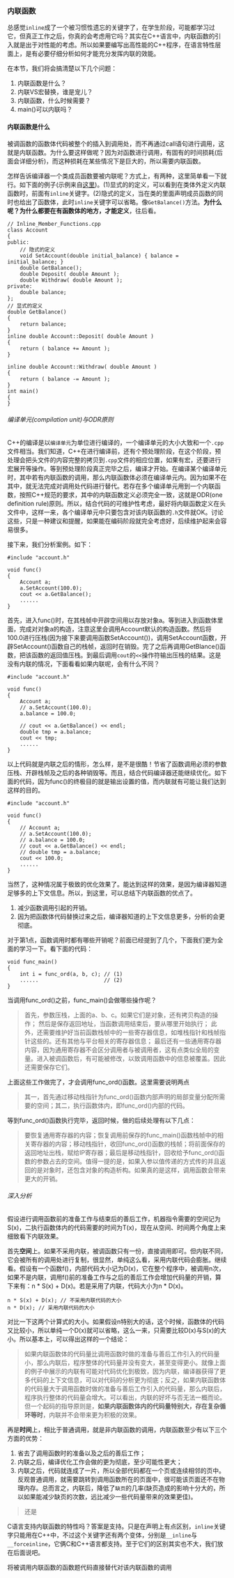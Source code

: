 ### 内联函数
总感觉`inline`成了一个被习惯性遗忘的关键字了，在学生阶段，可能都学习过它，但真正工作之后，你真的会考虑用它吗？其实在C++语言中，内联函数的引入就是出于对性能的考虑。所以如果要编写出高性能的C++程序，在语言特性层面上，是有必要仔细分析如何才能充分发挥内联的效能。

在本节，我们将会搞清楚以下几个问题：
1. 内联函数是什么？
2. 内联VS宏替换，谁是宠儿？
3. 内联函数，什么时候需要？
4. main()可以内联吗？


#### 内联函数是什么
被调函数的函数体代码被整个的插入到调用处，而不再通过call语句进行调用，这就是内联函数。为什么要这样做呢？因为对函数进行调用，有固有的时间损耗(后面会详细分析)，而这种损耗在某些情况下是巨大的，所以需要内联函数。

怎样告诉编译器一个类成员函数要被内联呢？方式上，有两种，这里简单看一下就行。如下面的例子(示例来自[这里](https://docs.microsoft.com/en-us/cpp/cpp/inline-functions-cpp?view=vs-2019))。(1)显式的的定义，可以看到在类体外定义内联函数时，前面有`inline`关键字。(2)隐式的定义，当在类的里面声明成员函数的同时也给出了函数体，此时`inline`关键字可以省略。像`GetBalance()`方法。**为什么呢？为什么都要在有函数体的地方，才能定义**，往后看。
    
    // Inline_Member_Functions.cpp
    class Account
    {
    public:
        // 隐式的定义
        void SetAccount(double initial_balance) { balance = initial_balance; }
        double GetBalance();
        double Deposit( double Amount );
        double Withdraw( double Amount );
    private:
        double balance;
    };
    // 显式的定义
    double GetBalance() 
    { 
        return balance;
    }    
    inline double Account::Deposit( double Amount )
    {
        return ( balance += Amount );
    }

    inline double Account::Withdraw( double Amount )
    {
        return ( balance -= Amount );
    }
    int main()
    {
    }

###### 编译单元(compilation unit)与ODR原则
C++的编译是以`编译单元`为单位进行编译的，一个编译单元的大小大致和一个`.cpp`文件相当。我们知道，C++在进行编译前，还有个预处理阶段，在这个阶段，预处理会把头文件的内容完整的拷贝到`.cpp`文件的相应位置，如果有宏，还要进行宏展开等操作。等到预处理阶段真正完毕之后，编译才开始。在编译某个编译单元时，其中若有内联函数的调用，那么内联函数体必须在编译单元内。因为如果不在其中，就无法完成对调用处代码进行替代。若存在多个编译单元用到一个内联函数，按照C++规范的要求，其中的内联函数定义必须完全一致，这就是ODR(one definition rule)原则。所以，结合代码的可维护性考虑，最好将内联函数定义在头文件中，这样一来，各个编译单元中只要包含对该内联函数的`.h`文件就OK。讨论这些，只是一种建议和提醒，如果能在编码阶段就完全考虑好，后续维护起来会容易很多。

接下来，我们分析案例。如下：

    #include "account.h"

    void func()
    {
        Account a;
        a.SetAccount(100.0);
        cout << a.GetBalance();
        ......
    }
首先，进入func()时，在其栈帧中开辟空间用以存放对象a。等到进入到函数体里面，完成对对象a的构造，注意这里会调用Account默认的构造函数。然后将100.0进行压栈(因为接下来要调用函数SetAccount())，调用SetAccount函数，开辟SetAccount()函数自己的栈帧，返回时在销毁。完了之后再调用GetBlance()函数，把该函数的返回值压栈。到最后调用`cout`的`<<`操作符输出压栈的结果。这是没有内联的情况，下面看看如果内联呢，会有什么不同？

    #include "account.h"

    void func()
    {
        Account a;
        // a.SetAccount(100.0);
        a.balance = 100.0;
        
        // cout << a.GetBalance() << endl;
        double tmp = a.balance;
        cout << tmp;
        ......
    }
以上代码就是内联之后的情形，怎么样，是不是很酷！节省了函数调用必须的参数压栈、开辟栈帧及之后的各种销毁等。而且，结合代码编译器还能继续优化。如下面的代码，因为func()的终极目的就是输出设置的值，而内联就有可能让我们达到这样的目的。

    #include "account.h"

    void func()
    {
        // Account a;
        // a.SetAccount(100.0);
        // a.balance = 100.0;
        // cout << a.GetBalance() << endl;
        // double tmp = a.balance;
        cout << 100.0;
        ......
    }
当然了，这种情况属于极致的优化效果了。能达到这样的效果，是因为编译器知道足够多的上下文信息。所以，到这里，可以总结下内联函数的优点了。
1. 减少函数调用引起的开销。
2. 因为把函数体代码替换过来之后，编译器知道的上下文信息更多，分析的会更彻底。

对于第1点，函数调用时都有哪些开销呢？前面已经提到了几个，下面我们更为全面的学习一下。看下面的代码：

    void func_main()
    {
        int i = func_ord(a, b, c); // (1)
        ......                     // (2)
    }
当调用func_ord()之前，func_main()会做哪些操作呢？
> 首先，参数压栈，上面的a、b、c。如果它们是对象，还有拷贝构造的操作；
然后是保存返回地址，当函数调用结束后，要从哪里开始执行；
此外，还需要维护好当前函数栈帧中的一些寄存器信息，如堆栈指针和栈帧指针这些的。还有其他与平台相关的寄存器信息；
最后还有一些通用寄存器内容，因为通用寄存器不会区分调用者与被调用者，这有点类似全局的变量。进入被调函数后，有可能被修改，以致调用函数中的信息被覆盖。因此还需要保存它们。

上面这些工作做完了，才会调用func_ord()函数。这里需要说明两点
> 其一，首先通过移动栈指针为func_ord()函数内部声明的局部变量分配所需要的空间；其二，执行函数体内，即func_ord()内部的代码。

等到func_ord()函数执行完毕，返回时候，做的后续处理有以下几点：
> 要恢复通用寄存器的内容；恢复调用前保存的func_main()函数栈帧中的相关寄存器的内容；移动栈指针，收回func_ord()函数的栈帧；将前面保存的返回地址出栈，赋给IP寄存器；最后是移动栈指针，回收给予func_ord()函数的参数占去的空间。值得一提的是，如果入参以值传递的方式传的并且返回的是对象时，还包含对象的构造析构。如果真的是这样，调用函数会带来更大的开销。

###### 深入分析
假设进行调用函数前的准备工作与结束后的善后工作，机器指令需要的空间记为S(x)，二执行函数体内的代码需要的时间为T(x)，现在从空间、时间两个角度上来细致看下内联效果。

首先**空间**上。如果不采用内联，被调函数只有一份，直接调用即可。但内联不同，它会被所有的调用处进行复制，很显然，单纯这么看，采用内联代码会膨胀。继续看。假设有一个函数f()，内部代码大小记为D(x)，它在整个程序中，被调用n次，如果不是内联，调用f()前的准备工作与之后的善后工作会增加代码量的开销，算下来有：n * S(x) + D(x)。若是采用了内联，代码大小为n * D(x)。

    n * S(x) + D(x); // 不采用内联代码的大小
    n * D(x); // 采用内联代码的大小
对比一下这两个计算式的大小。如果假设n特别大的话，这个时候，函数体的代码又比较小，所以单纯一个D(x)就可以省略，这么一来，只需要比较D(x)与S(x)的大小。所以基本上，可以得出这样的一个结论：
> 如果内联函数体的代码量比调用函数时做的准备与善后工作引入的代码量小，那么内联后，程序整体的代码量并没有变大，甚至变得更小。就像上面的例子中展示的内联有可能对代码优化到极致，因为内联，编译器获得了更多代码的上下文信息，可以对代码的分析更为彻底；反之，如果内联函数体的代码量大于调用函数时做的准备与善后工作引入的代码量，那么内联后，程序执行整体的代码量会增大。可以看出，内联的好坏与否无法一概而论。但一个起码的指导原则是，**如果内联函数体内的代码量特别大，存在复杂循环等时**，内联并不会带来更为积极的效果。

再是**时间**上，相比于普通调用，就是非内联函数的调用，内联函数至少有以下三个方面的优势：
1. 省去了调用函数时的准备以及之后的善后工作；
2. 内联之后，编译优化工作会做的更为彻底，至少可能性更大；
3. 内联之后，代码就连成了一片，所以全部代码都在一个页或连续相邻的页中。反观普通调用，就需要跳转到调用函数所在的页面中，很可能该页面还不在物理内存。总而言之，内联后，降低了`缺页`的几率(缺页造成的影响十分大的，所以如果能减少缺页的次数，远比减少一些代码量带来的效果更佳)。

> 还是

C语言支持内联函数的特性吗？答案是支持。只是在声明上有点区别，`inline`关键字只能用在C++中，不过这个关键字还有两个变体，分别是`__inline`与`__forceinline`，它俩C和C++语言都支持。至于它们的区别其实也不大，我们放在后面说吧。



将被调用内联函数的函数题代码直接替代对该内联函数的调用
